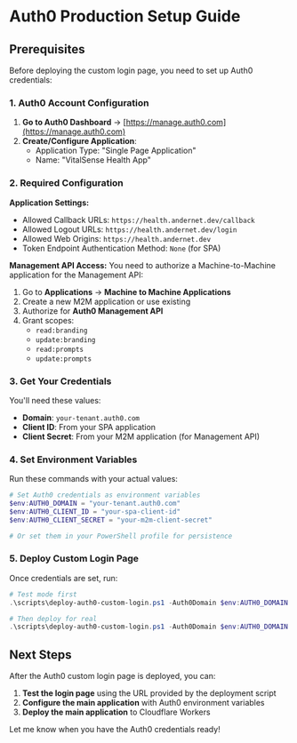 # Auth0 Production Setup Guide

## Prerequisites

Before deploying the custom login page, you need to set up Auth0 credentials:

### 1. Auth0 Account Configuration

1. **Go to Auth0 Dashboard** → [https://manage.auth0.com](https://manage.auth0.com)
2. **Create/Configure Application**:
   - Application Type: "Single Page Application"
   - Name: "VitalSense Health App"

### 2. Required Configuration

**Application Settings:**

- Allowed Callback URLs: `https://health.andernet.dev/callback`
- Allowed Logout URLs: `https://health.andernet.dev/login`
- Allowed Web Origins: `https://health.andernet.dev`
- Token Endpoint Authentication Method: `None` (for SPA)

**Management API Access:**
You need to authorize a Machine-to-Machine application for the Management API:

1. Go to **Applications** → **Machine to Machine Applications**
2. Create a new M2M application or use existing
3. Authorize for **Auth0 Management API**
4. Grant scopes:
   - `read:branding`
   - `update:branding`
   - `read:prompts`
   - `update:prompts`

### 3. Get Your Credentials

You'll need these values:

- **Domain**: `your-tenant.auth0.com`
- **Client ID**: From your SPA application
- **Client Secret**: From your M2M application (for Management API)

### 4. Set Environment Variables

Run these commands with your actual values:

```powershell
# Set Auth0 credentials as environment variables
$env:AUTH0_DOMAIN = "your-tenant.auth0.com"
$env:AUTH0_CLIENT_ID = "your-spa-client-id"
$env:AUTH0_CLIENT_SECRET = "your-m2m-client-secret"

# Or set them in your PowerShell profile for persistence
```

### 5. Deploy Custom Login Page

Once credentials are set, run:

```powershell
# Test mode first
.\scripts\deploy-auth0-custom-login.ps1 -Auth0Domain $env:AUTH0_DOMAIN -Auth0ClientId $env:AUTH0_CLIENT_ID -Auth0ClientSecret $env:AUTH0_CLIENT_SECRET -TestMode

# Then deploy for real
.\scripts\deploy-auth0-custom-login.ps1 -Auth0Domain $env:AUTH0_DOMAIN -Auth0ClientId $env:AUTH0_CLIENT_ID -Auth0ClientSecret $env:AUTH0_CLIENT_SECRET
```

## Next Steps

After the Auth0 custom login page is deployed, you can:

1. **Test the login page** using the URL provided by the deployment script
2. **Configure the main application** with Auth0 environment variables
3. **Deploy the main application** to Cloudflare Workers

Let me know when you have the Auth0 credentials ready!
